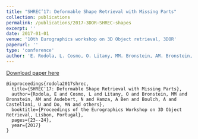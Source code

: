 ```yaml
---
title: "SHREC’17: Deformable Shape Retrieval with Missing Parts"
collection: publications
permalink: /publications/2017-3DOR-SHREC-shapes
excerpt: ''
date: 2017-01-01
venue: '10th Eurographics workshop on 3D Object retrieval, 3DOR'
paperurl: ''
type: 'conference'
author: 'E. Rodola, L. Cosmo, O. Litany, MM. Bronstein, AM. Bronstein, N. Audebert, A. Ben Hamza, A. Boulch, U. Castellani, MN. Do and others'
---
```



[Download paper here](https://aboulch.github.io/files/2017_3dor-shrec-shapes.pdf)

```
@inproceedings{rodola2017shrec,
  title={SHREC’17: Deformable Shape Retrieval with Missing Parts},
  author={Rodola, E and Cosmo, L and Litany, O and Bronstein, MM and Bronstein, AM and Audebert, N and Hamza, A Ben and Boulch, A and Castellani, U and Do, MN and others},
  booktitle={Proceedings of the Eurographics Workshop on 3D Object Retrieval, Lisbon, Portugal},
  pages={23--24},
  year={2017}
}

```
